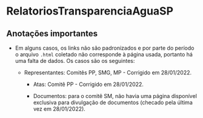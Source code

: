 
<!-- README.md is generated from README.Rmd. Please edit that file -->

# RelatoriosTransparenciaAguaSP

## Anotações importantes

-   Em alguns casos, os links não são padronizados e por parte do
    período o arquivo `.html` coletado não corresponde à página usada,
    portanto há uma falta de dados. Os casos são os seguintes:

    -   Representantes: Comitês PP, SMG, MP - Corrigido em 28/01/2022.

        -   Atas: Comitê PP - Corrigido em 28/01/2022.

        -   Documentos: para o comitê SM, não havia uma página
            disponível exclusiva para divulgação de documentos (checado
            pela última vez em 28/01/2022).
